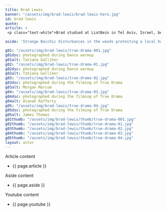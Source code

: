 ```yaml
---
title: Brad Lewis
banner: "/assets/img/brad-lewis/brad-lewis-hero.jpg"
id: brad-lewis
quote: 
article: >
 <p class="text-white">Brad studied at LiatBein in Tel Aviv, Israel, before studying in New York at HB Studio and Lee Strasberg. He played a Greenwich Police Detectivein a scene next to the Chief of Police and he also got the play the God of Drama on stage during scene blocking. Brad Explains, “I really enjoyed playing Dionysos – it’s just a different world behind that mask – you feel bigger than life. It’s a different kind of acting. The slightest head move changes the shadows on the mask and creates expressiveness. And the way the other performers react to you is just incredible.”</p>

aside: 'Strange Bacchic disturbances in the woods protesting a local horror movie prompt a police investigation. A shadowy figure emerges.  Calling himself the God of Drama, he believes that he can achieve the seemingly impossible goal of returning drama to its original purpose – of preparing citizens for leadership in democracy. As the horror movie spirals out of control, and the Bacchae are consumed in violence - can officer Ailish Walsh discern the truth before a gruesome Greek drama unfolds? <br><br> Director James Thomas creates a Greek tragedy for our time. A horror story that looks at the original role of drama – as the companion invention of democracy – to shed light on how modern media is still working in our lives, in hidden ways, to rip us apart. True Drama is an alarm – a rare moment of clarity – a terrifying jolt - and an invitation to enjoy the true transcendental power of drama to help us envision a better Democracy. '

g01: "/assets/img/brad-lewis/true-drama-001.jpg"
g01dsc: photographed during Dance warmup
g01alt: Tatiana Galliher
g02: "/assets/img/brad-lewis/true-drama-01.jpg"
g02dsc: photographed during Dance warmup
g02alt: Tatiana Galliher 
g03: "/assets/img/brad-lewis/true-drama-02.jpg"
g03dsc: photographed during the filming of True Drama 
g03alt: Morgan Marcum  
g04: "/assets/img/brad-lewis/true-drama-03.jpg"
g04dsc: photographed during the filming of True Drama 
g04alt: Alanah Rafferty 
g05: "/assets/img/brad-lewis/true-drama-04.jpg"
g05dsc: photographed during the filming of True Drama  
g05alt: James Thomas
g01thumb: "/assets/img/brad-lewis/thumb/true-drama-001.jpg"
g02thumb: "/assets/img/brad-lewis/thumb/true-drama-01.jpg"
g03thumb: "/assets/img/brad-lewis/thumb/true-drama-02.jpg"
g04thumb: "/assets/img/brad-lewis/thumb/true-drama-03.jpg"
g05thumb: "/assets/img/brad-lewis/thumb/true-drama-04.jpg"
layout: actor
---
```


Article content
* {{ page.article }}

Aside content
* {{ page.aside }}

Youtube content
* {{ page.youtube }}

